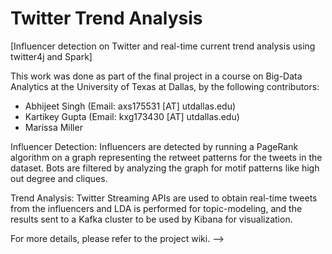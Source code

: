 # Twitter Trend Analysis
[Influencer detection on Twitter and real-time current trend analysis using twitter4j and Spark]

This work was done as part of the final project in a course on Big-Data Analytics at the University of Texas at Dallas, by the following contributors:
- Abhijeet Singh (Email: axs175531 [AT] utdallas.edu)
- Kartikey Gupta (Email: kxg173430 [AT] utdallas.edu)
- Marissa Miller


Influencer Detection: Influencers are detected by running a PageRank algorithm on a graph representing the retweet patterns for the tweets in the dataset. Bots are filtered by analyzing the graph for motif patterns like high out degree and cliques.

Trend Analysis: Twitter Streaming APIs are used to obtain real-time tweets from the influencers and LDA is performed for topic-modeling, and the results sent to a Kafka cluster to be used by Kibana for visualization.


For more details, please refer to the project wiki.
-->
